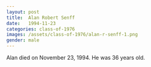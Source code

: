```yaml
---
layout: post
title:  Alan Robert Senff
date:   1994-11-23
categories: class-of-1976
images: /assets/class-of-1976/alan-r-senff-1.png
gender: male
---
```

Alan died on November 23, 1994.  He was 36 years old.
